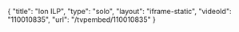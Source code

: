 {
    "title": "Ion ILP",
    "type": "solo",
    "layout": "iframe-static",
    "videoId": "110010835",
    "url": "\/tvpembed\/110010835"
}